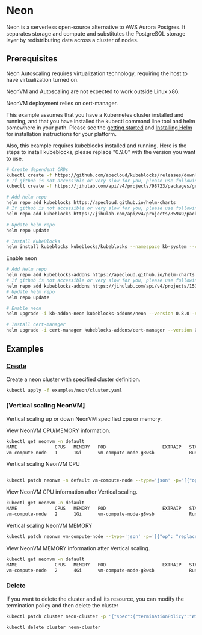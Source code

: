 # Neon

Neon is a serverless open-source alternative to AWS Aurora Postgres. It separates storage and compute and substitutes the PostgreSQL storage layer by redistributing data across a cluster of nodes.

## Prerequisites

Neon Autoscaling requires virtualization technology, requiring the host to have virtualization turned on.

NeonVM and Autoscaling are not expected to work outside Linux x86.

NeonVM deployment relies on cert-manager.

This example assumes that you have a Kubernetes cluster installed and running, and that you have installed the kubectl command line tool and helm somewhere in your path. Please see the [getting started](https://kubernetes.io/docs/setup/)  and [Installing Helm](https://helm.sh/docs/intro/install/) for installation instructions for your platform.

Also, this example requires kubeblocks installed and running. Here is the steps to install kubeblocks, please replace "0.9.0" with the version you want to use.
```bash
# Create dependent CRDs
kubectl create -f https://github.com/apecloud/kubeblocks/releases/download/v0.9.0/kubeblocks_crds.yaml
# If github is not accessible or very slow for you, please use following command instead
kubectl create -f https://jihulab.com/api/v4/projects/98723/packages/generic/kubeblocks/v0.9.0/kubeblocks_crds.yaml

# Add Helm repo 
helm repo add kubeblocks https://apecloud.github.io/helm-charts
# If github is not accessible or very slow for you, please use following repo instead
helm repo add kubeblocks https://jihulab.com/api/v4/projects/85949/packages/helm/stable

# Update helm repo
helm repo update

# Install KubeBlocks
helm install kubeblocks kubeblocks/kubeblocks --namespace kb-system --create-namespace --version="0.9.0"
```

Enable neon

```bash
# Add Helm repo 
helm repo add kubeblocks-addons https://apecloud.github.io/helm-charts
# If github is not accessible or very slow for you, please use following repo instead
helm repo add kubeblocks-addons https://jihulab.com/api/v4/projects/150246/packages/helm/stable
# Update helm repo
helm repo update

# Enable neon 
helm upgrade -i kb-addon-neon kubeblocks-addons/neon --version 0.8.0 -n kb-system  

# Install cert-manager
helm upgrade -i cert-manager kubeblocks-addons/cert-manager --version 0.7.5 -n cert-manager
``` 

## Examples

### [Create](./../../examples/neon/cluster.yaml) 
Create a neon cluster with specified cluster definition.
```bash
kubectl apply -f examples/neon/cluster.yaml
```


### [Vertical scaling NeonVM]
Vertical scaling up or down NeonVM specified cpu or memory.

View NeonVM CPU/MEMORY information.
```bash
kubectl get neonvm -n default
NAME              CPUS   MEMORY   POD                     EXTRAIP   STATUS    AGE
vm-compute-node   1      1Gi      vm-compute-node-g8wsb             Running   5m22s
```

Vertical scaling NeonVM CPU
```bash

kubectl patch neonvm -n default vm-compute-node --type='json' -p='[{"op": "replace", "path": "/spec/guest/cpus/use", "value":2}]'
```
View NeonVM CPU information after Vertical scaling.
```bash
kubectl get neonvm -n default
NAME              CPUS   MEMORY   POD                     EXTRAIP   STATUS    AGE
vm-compute-node   2      1Gi      vm-compute-node-g8wsb             Running   5m45s
```

Vertical scaling NeonVM MEMORY 
```bash
kubectl patch neonvm vm-compute-node --type='json' -p='[{"op": "replace", "path": "/spec/guest/memorySlots/use", "value":4}]'
```

View NeonVM MEMORY information after Vertical scaling.
```bash
kubectl get neonvm -n default
NAME              CPUS   MEMORY   POD                     EXTRAIP   STATUS    AGE
vm-compute-node   2      4Gi      vm-compute-node-g8wsb             Running   10m
```


### Delete
If you want to delete the cluster and all its resource, you can modify the termination policy and then delete the cluster
```bash
kubectl patch cluster neon-cluster -p '{"spec":{"terminationPolicy":"WipeOut"}}' --type="merge"

kubectl delete cluster neon-cluster
```
